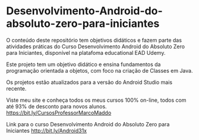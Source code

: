# Desenvolvimento-Android-do-absoluto-zero-para-iniciantes

O conteúdo deste repositório tem objetivos didáticos e fazem parte das atividades práticas do Curso Desenvolvimento Android do Absoluto Zero para Iniciantes, disponível na platafoma educational EAD Udemy.

Este projeto tem um objetivo didático e ensina fundamentos da programação orientada a objetos, com foco na criação de Classes em Java.

Os projetos estão atualizados para a versão do Android Studio mais recente.

Viste meu site e conheça todos os meus cursos 100% on-line, todos com até 93% de desconto para novos alunos.
https://bit.ly/CursosProfessorMarcoMaddo

Link para o curso Desenvolvimento Android do Absoluto Zero para Iniciantes
http://bit.ly/Android31x
